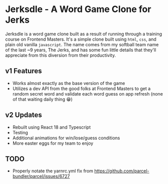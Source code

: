 # Jerksdle - A Word Game Clone for Jerks

Jerksdle is a word game clone built as a result of running through a training course on Frontend Masters. It's a simple clone built using `html`, `css`, and plain old vanilla `javascript`. The name comes from my softball team name of the last ~9 years, The Jerks, and has some fun little details that they'll appreciate from this diversion from their productivity.

## v1 Features

- Works almost exactly as the base version of the game
- Utilizes a dev API from the good folks at Frontend Masters to get a random secret word and validate each word guess on app refresh (none of that waiting daily thing 😁)

## v2 Updates

- Rebuilt using React 18 and Typescript
- Testing
- Additional animations for win/lose/guess conditions
- More easter eggs for my team to enjoy


## TODO
- Properly notate the yarnrc.yml fix from https://github.com/parcel-bundler/parcel/issues/6727
